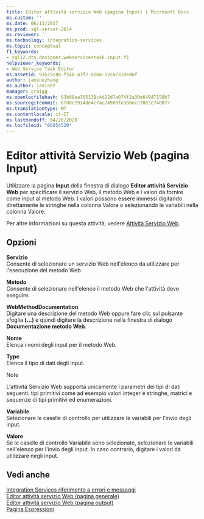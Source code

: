 ```yaml
---
title: Editor attività servizio Web (pagina Input) | Microsoft Docs
ms.custom: ''
ms.date: 06/13/2017
ms.prod: sql-server-2014
ms.reviewer: ''
ms.technology: integration-services
ms.topic: conceptual
f1_keywords:
- sql12.dts.designer.webservicestask.input.f1
helpviewer_keywords:
- Web Service Task Editor
ms.assetid: 93529c88-f540-47f2-a10a-12c87318ed6f
author: janinezhang
ms.author: janinez
manager: craigg
ms.openlocfilehash: 63b88aa365139c4d22d7a074f2a30e64947158b7
ms.sourcegitcommit: 6fd8c1914de4c7ac24900fe388ecc7883c740077
ms.translationtype: MT
ms.contentlocale: it-IT
ms.lasthandoff: 04/26/2020
ms.locfileid: "66054520"
---
```

# <a name="web-service-task-editor-input-page"></a>Editor attività Servizio Web (pagina Input)
  Utilizzare la pagina **Input** della finestra di dialogo **Editor attività Servizio Web** per specificare il servizio Web, il metodo Web e i valori da fornire come input al metodo Web. I valori possono essere immessi digitando direttamente le stringhe nella colonna Valore o selezionando le variabili nella colonna Valore.  
  
 Per altre informazioni su questa attività, vedere [Attività Servizio Web](control-flow/web-service-task.md).  
  
## <a name="options"></a>Opzioni  
 **Servizio**  
 Consente di selezionare un servizio Web nell'elenco da utilizzare per l'esecuzione del metodo Web.  
  
 **Metodo**  
 Consente di selezionare nell'elenco il metodo Web che l'attività deve eseguire.  
  
 **WebMethodDocumentation**  
 Digitare una descrizione del metodo Web oppure fare clic sul pulsante sfoglia **(...)** e quindi digitare la descrizione nella finestra di dialogo **Documentazione metodo Web**.  
  
 **Nome**  
 Elenca i nomi degli input per il metodo Web.  
  
 **Type**  
 Elenca il tipo di dati degli input.  
  
> [!NOTE]  
>  L'attività Servizio Web supporta unicamente i parametri dei tipi di dati seguenti: tipi primitivi come ad esempio valori integer e stringhe, matrici e sequenze di tipi primitivi ed enumerazioni.  
  
 **Variabile**  
 Selezionare le caselle di controllo per utilizzare le variabili per l'invio degli input.  
  
 **Valore**  
 Se le caselle di controllo Variabile sono selezionate, selezionare le variabili nell'elenco per l'invio degli input. In caso contrario, digitare i valori da utilizzare negli input.  
  
## <a name="see-also"></a>Vedi anche  
 [Integration Services riferimento a errori e messaggi](../../2014/integration-services/integration-services-error-and-message-reference.md)   
 [Editor attività servizio Web &#40;pagina generale&#41;](general-page-of-integration-services-designers-options.md)   
 [Editor attività servizio Web &#40;pagina output&#41;](../../2014/integration-services/web-service-task-editor-output-page.md)   
 [Pagina Espressioni](expressions/expressions-page.md)  
  
  
